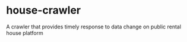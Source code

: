 # house-crawler
A crawler that provides timely response to data change on public rental house platform
